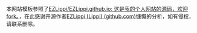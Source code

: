 本网站模板参照了[EZLippi/EZLippi.github.io: 这是我的个人网站的源码，欢迎fork。](https://github.com/EZLippi/EZLippi.github.io)，在此感谢开源作者[EZLippi (Lippi) (github.com)](https://github.com/EZLippi)慷慨的分析，如有侵权，请联系删除。

